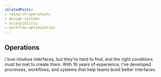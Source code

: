 ```yaml
---
relatedPosts:
- research-operations
- design-systems
- accessibility
- workflow-optimization
---
```

## Operations

I love intuitive interfaces, but they're hard to find, and the right conditions must be met to create them. With 16 years of experience, I've developed processes, workflows, and systems that help teams build better interfaces.